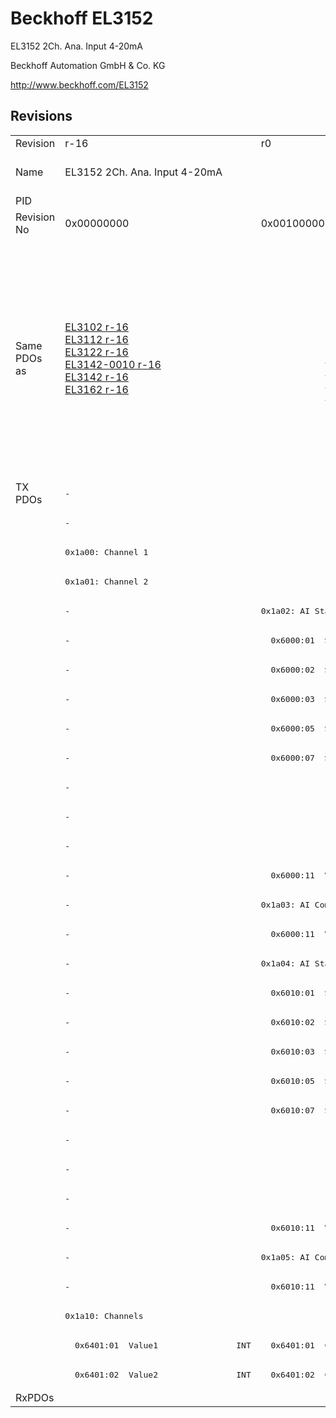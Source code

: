 # Beckhoff EL3152

EL3152 2Ch. Ana. Input 4-20mA

Beckhoff Automation GmbH & Co. KG

http://www.beckhoff.com/EL3152

## Revisions
<table>
<tr>
<td>Revision</td>
<td>r-16</td>
<td>r0</td>
<td>r1</td>
<td>r2</td>
<td>r3</td>
<td>r9979</td>
</tr>
<tr>
<td>Name</td>
<td>EL3152 2Ch. Ana. Input 4-20mA</td>
<td colspan=4 align="center">EL3152 2Ch. Ana Input 4-20mA</td>
<td>EL3152 2Ch. Ana. Input 4-20mA</td>
</tr>
<tr>
<td>PID</td>
<td colspan=6 align="center">0x0c503052</td>
</tr>
<tr>
<td>Revision No</td>
<td>0x00000000</td>
<td>0x00100000</td>
<td>0x00110000</td>
<td>0x00120000</td>
<td>0x00130000</td>
<td>0x270b0000</td>
</tr>
<tr>
<td>Same PDOs as</td>
<td><a href="EL3102.md">EL3102 r-16</a><br/><a href="EL3112.md">EL3112 r-16</a><br/><a href="EL3122.md">EL3122 r-16</a><br/><a href="EL3142-0010.md">EL3142-0010 r-16</a><br/><a href="EL3142.md">EL3142 r-16</a><br/><a href="EL3162.md">EL3162 r-16</a></td>
<td colspan=3 align="center"><a href="EL3102.md">EL3102 r0</a><br/><a href="EL3102.md">EL3102 r1</a><br/><a href="EL3102.md">EL3102 r2</a><br/><a href="EL3112.md">EL3112 r0</a><br/><a href="EL3112.md">EL3112 r1</a><br/><a href="EL3112.md">EL3112 r2</a><br/><a href="EL3122.md">EL3122 r0</a><br/><a href="EL3122.md">EL3122 r1</a><br/><a href="EL3122.md">EL3122 r2</a><br/><a href="EL3142-0010.md">EL3142-0010 r0</a><br/><a href="EL3142-0010.md">EL3142-0010 r1</a><br/><a href="EL3142-0010.md">EL3142-0010 r2</a><br/><a href="EL3142-0010.md">EL3142-0010 r3</a><br/><a href="EL3142.md">EL3142 r0</a><br/><a href="EL3142.md">EL3142 r1</a><br/><a href="EL3142.md">EL3142 r2</a><br/><a href="EL3162.md">EL3162 r0</a><br/><a href="EL3162.md">EL3162 r1</a><br/><a href="EL3162.md">EL3162 r2</a></td>
<td><a href="EL3112-0011.md">EL3112-0011 r0</a><br/><a href="EL3112.md">EL3112 r3</a><br/><a href="EL3122.md">EL3122 r3</a><br/><a href="EL3142-0010.md">EL3142-0010 r4</a><br/><a href="EL3142-0010.md">EL3142-0010 r5</a><br/><a href="EL3142.md">EL3142 r3</a><br/><a href="EL3162.md">EL3162 r3</a></td>
<td></td>
</tr>
<tr>
<td rowspan=31 valign=top>TX PDOs</td>
<td colspan=5 align="left"><pre>-</pre></td>
<td><pre>: </pre></td>
<td></td>
</tr>
<tr>
<td colspan=5 align="left"><pre>-</pre></td>
<td><pre>: </pre></td>
</tr>
<tr>
<td colspan=5 align="left"><pre>0x1a00: Channel 1</pre></td>
<td><pre>-</pre></td>
</tr>
<tr>
<td colspan=5 align="left"><pre>0x1a01: Channel 2</pre></td>
<td><pre>-</pre></td>
</tr>
<tr>
<td><pre>-</pre></td>
<td colspan=4 align="left"><pre>0x1a02: AI Standard Channel 1</pre></td>
<td><pre>-</pre></td>
</tr>
<tr>
<td><pre>-</pre></td>
<td colspan=4 align="left"><pre>  0x6000:01  Status__Underrange    BOOL</pre></td>
<td><pre>-</pre></td>
</tr>
<tr>
<td><pre>-</pre></td>
<td colspan=4 align="left"><pre>  0x6000:02  Status__Overrange     BOOL</pre></td>
<td><pre>-</pre></td>
</tr>
<tr>
<td><pre>-</pre></td>
<td colspan=4 align="left"><pre>  0x6000:03  Status__Limit 1       BIT2</pre></td>
<td><pre>-</pre></td>
</tr>
<tr>
<td><pre>-</pre></td>
<td colspan=4 align="left"><pre>  0x6000:05  Status__Limit 2       BIT2</pre></td>
<td><pre>-</pre></td>
</tr>
<tr>
<td><pre>-</pre></td>
<td colspan=4 align="left"><pre>  0x6000:07  Status__Error         BOOL</pre></td>
<td><pre>-</pre></td>
</tr>
<tr>
<td colspan=4 align="left"><pre>-</pre></td>
<td><pre>  0x6000:0e  Status__Sync error    BOOL</pre></td>
<td><pre>-</pre></td>
</tr>
<tr>
<td colspan=4 align="left"><pre>-</pre></td>
<td><pre>  0x6000:0f  Status__TxPDO State   BOOL</pre></td>
<td><pre>-</pre></td>
</tr>
<tr>
<td colspan=4 align="left"><pre>-</pre></td>
<td><pre>  0x6000:10  Status__TxPDO Toggle  BOOL</pre></td>
<td><pre>-</pre></td>
</tr>
<tr>
<td><pre>-</pre></td>
<td colspan=4 align="left"><pre>  0x6000:11  Value                 INT</pre></td>
<td><pre>-</pre></td>
</tr>
<tr>
<td><pre>-</pre></td>
<td colspan=4 align="left"><pre>0x1a03: AI Compact Channel 1</pre></td>
<td><pre>-</pre></td>
</tr>
<tr>
<td><pre>-</pre></td>
<td colspan=4 align="left"><pre>  0x6000:11  Value                 INT</pre></td>
<td><pre>-</pre></td>
</tr>
<tr>
<td><pre>-</pre></td>
<td colspan=4 align="left"><pre>0x1a04: AI Standard Channel 2</pre></td>
<td><pre>-</pre></td>
</tr>
<tr>
<td><pre>-</pre></td>
<td colspan=4 align="left"><pre>  0x6010:01  Status__Underrange    BOOL</pre></td>
<td><pre>-</pre></td>
</tr>
<tr>
<td><pre>-</pre></td>
<td colspan=4 align="left"><pre>  0x6010:02  Status__Overrange     BOOL</pre></td>
<td><pre>-</pre></td>
</tr>
<tr>
<td><pre>-</pre></td>
<td colspan=4 align="left"><pre>  0x6010:03  Status__Limit 1       BIT2</pre></td>
<td><pre>-</pre></td>
</tr>
<tr>
<td><pre>-</pre></td>
<td colspan=4 align="left"><pre>  0x6010:05  Status__Limit 2       BIT2</pre></td>
<td><pre>-</pre></td>
</tr>
<tr>
<td><pre>-</pre></td>
<td colspan=4 align="left"><pre>  0x6010:07  Status__Error         BOOL</pre></td>
<td><pre>-</pre></td>
</tr>
<tr>
<td colspan=4 align="left"><pre>-</pre></td>
<td><pre>  0x6010:0e  Status__Sync error    BOOL</pre></td>
<td><pre>-</pre></td>
</tr>
<tr>
<td colspan=4 align="left"><pre>-</pre></td>
<td><pre>  0x6010:0f  Status__TxPDO State   BOOL</pre></td>
<td><pre>-</pre></td>
</tr>
<tr>
<td colspan=4 align="left"><pre>-</pre></td>
<td><pre>  0x6010:10  Status__TxPDO Toggle  BOOL</pre></td>
<td><pre>-</pre></td>
</tr>
<tr>
<td><pre>-</pre></td>
<td colspan=4 align="left"><pre>  0x6010:11  Value                 INT</pre></td>
<td><pre>-</pre></td>
</tr>
<tr>
<td><pre>-</pre></td>
<td colspan=4 align="left"><pre>0x1a05: AI Compact Channel 2</pre></td>
<td><pre>-</pre></td>
</tr>
<tr>
<td><pre>-</pre></td>
<td colspan=4 align="left"><pre>  0x6010:11  Value                 INT</pre></td>
<td><pre>-</pre></td>
</tr>
<tr>
<td colspan=5 align="left"><pre>0x1a10: Channels</pre></td>
<td><pre>-</pre></td>
</tr>
<tr>
<td><pre>  0x6401:01  Value1                INT</pre></td>
<td colspan=3 align="left"><pre>  0x6401:01  Channel 1             INT</pre></td>
<td colspan=2 align="left"><pre>-</pre></td>
</tr>
<tr>
<td><pre>  0x6401:02  Value2                INT</pre></td>
<td colspan=3 align="left"><pre>  0x6401:02  Channel 2             INT</pre></td>
<td colspan=2 align="left"><pre>-</pre></td>
</tr>
<tr>
<td>RxPDOs</td>
<td colspan=6 align="left"></td>
</tr>
</table>
